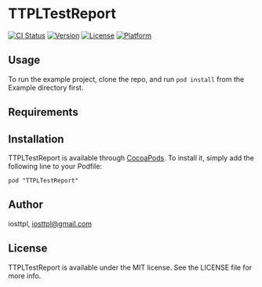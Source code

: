 # TTPLTestReport

[![CI Status](http://img.shields.io/travis/iosttpl/TTPLTestReport.svg?style=flat)](https://travis-ci.org/iosttpl/TTPLTestReport)
[![Version](https://img.shields.io/cocoapods/v/TTPLTestReport.svg?style=flat)](http://cocoadocs.org/docsets/TTPLTestReport)
[![License](https://img.shields.io/cocoapods/l/TTPLTestReport.svg?style=flat)](http://cocoadocs.org/docsets/TTPLTestReport)
[![Platform](https://img.shields.io/cocoapods/p/TTPLTestReport.svg?style=flat)](http://cocoadocs.org/docsets/TTPLTestReport)

## Usage

To run the example project, clone the repo, and run `pod install` from the Example directory first.

## Requirements

## Installation

TTPLTestReport is available through [CocoaPods](http://cocoapods.org). To install
it, simply add the following line to your Podfile:

    pod "TTPLTestReport"

## Author

iosttpl, iosttpl@gmail.com

## License

TTPLTestReport is available under the MIT license. See the LICENSE file for more info.

